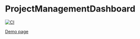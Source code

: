 # ProjectManagementDashboard

[![CI](https://github.com/GreyRuler/ProjectManagementDashboard/actions/workflows/main.yml/badge.svg)](https://github.com/GreyRuler/ProjectManagementDashboard/actions/workflows/main.yml)

[Demo page]()
